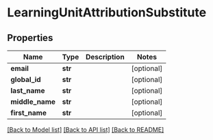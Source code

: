 # LearningUnitAttributionSubstitute


## Properties
Name | Type | Description | Notes
------------ | ------------- | ------------- | -------------
**email** | **str** |  | [optional] 
**global_id** | **str** |  | [optional] 
**last_name** | **str** |  | [optional] 
**middle_name** | **str** |  | [optional] 
**first_name** | **str** |  | [optional] 

[[Back to Model list]](../README.md#documentation-for-models) [[Back to API list]](../README.md#documentation-for-api-endpoints) [[Back to README]](../README.md)


